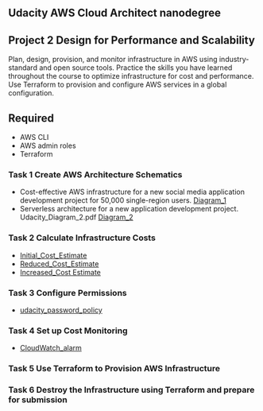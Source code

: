 ## Udacity AWS Cloud Architect nanodegree

## Project 2  Design for Performance and Scalability


Plan, design, provision, and monitor infrastructure in AWS using industry-standard and open source tools. Practice the skills you have learned throughout the course to optimize infrastructure for cost and performance. Use Terraform to provision and configure AWS services in a global configuration.

## Required 

- AWS CLI
- AWS admin roles
- Terraform


### Task 1 Create AWS Architecture Schematics 
- Cost-effective AWS infrastructure for a new social media application development project for 50,000 single-region users. [Diagram_1](task1/Udacity_Diagram_1.pdf)
- Serverless architecture for a new application development project. Udacity_Diagram_2.pdf [Diagram_2](task1/Udacity_Diagram_2.pdf)

### Task 2 Calculate Infrastructure Costs
- [Initial_Cost_Estimate](task2/Initial_Cost_Estimate.csv)
- [Reduced_Cost_Estimate](task2/Reduced_Cost_Estimate.csv)
- [Increased_Cost Estimate](task2/Increased_Cost_Estimate.csv)

### Task 3 Configure Permissions
- [udacity_password_policy](task3/udacity_password_policy.png)

### Task 4 Set up Cost Monitoring
- [CloudWatch_alarm](task4/CloudWatch_alarm.png)

### Task 5 Use Terraform to Provision AWS Infrastructure

### Task 6 Destroy the Infrastructure using Terraform and prepare for submission
